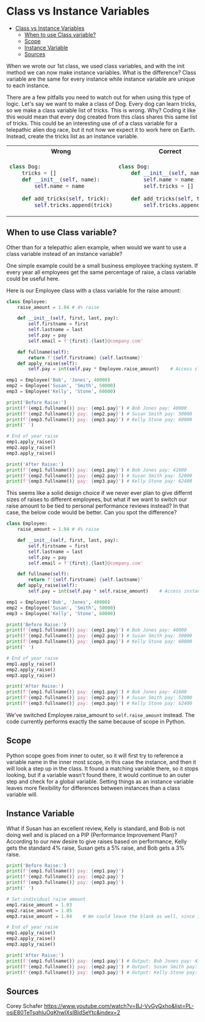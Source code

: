 # Class vs Instance Variables

<!-- @import "[TOC]" {cmd="toc" depthFrom=1 depthTo=6 orderedList=false} -->

<!-- code_chunk_output -->

- [Class vs Instance Variables](#class-vs-instance-variables)
  - [When to use Class variable?](#when-to-use-class-variable)
  - [Scope](#scope)
  - [Instance Variable](#instance-variable)
  - [Sources](#sources)

<!-- /code_chunk_output -->

When we wrote our 1st class, we used class variables, and with the init method we can now make instance variables. What is the difference? Class variable are the same for every instance while instance variable are unique to each instance. 

There are a few pitfalls you need to watch out for when using this type of logic. Let's say we want to make a class of Dog. Every dog can learn tricks, so we make a class variable list of tricks. This is wrong. Why? Coding it like this would mean that every dog created from this class shares this same list of tricks. This could be an interesting use of of a class variable for a telepathic alien dog race, but it not how we expect it to work here on Earth. Instead, create the tricks list as an instance variable.

<table>
<tr>
<th>Wrong</th><th>Correct</th>
</tr>
<tr>
<td>

```python
class Dog:
    tricks = []
    def __init__(self, name):
        self.name = name

    def add_tricks(self, trick):
        self.tricks.append(trick)
```

</td>
<td>

```python
class Dog:
    def __init__(self, name):
        self.name = name
        self.tricks = []

    def add_tricks(self, trick):
        self.tricks.append(trick)

```

</td>
</tr>
</table>

## When to use Class variable?

Other than for a telepathic alien example, when would we want to use a class variable instead of an instance variable?

One simple example could be a small business employee tracking system. If every year all employees get the same percentage of raise, a class variable could be useful here.

Here is our Employee class with a class variable for the raise amount:

```python
class Employee:
    raise_amount = 1.04 # 4% raise

    def __init__(self, first, last, pay):
        self.firstname = first
        self.lastname = last
        self.pay = pay
        self.email = f'{first}.{last}@company.com'

    def fullname(self):
        return f'{self.firstname} {self.lastname}'
    def apply_raise(self):
        self.pay = int(self.pay * Employee.raise_amount)    # Access class variable with Employee.raise_amount

emp1 = Employee('Bob', 'Jones', 40000)
emp2 = Employee('Susan', 'Smith', 50000)
emp3 = Employee('Kelly', 'Stone', 60000)

print('Before Raise:')
print(f'{emp1.fullname()} pay: {emp1.pay}') # Bob Jones pay: 40000
print(f'{emp2.fullname()} pay: {emp2.pay}') # Susan Smith pay: 50000
print(f'{emp3.fullname()} pay: {emp3.pay}') # Kelly Stone pay: 60000
print(' ')

# End of year raise
emp1.apply_raise()
emp2.apply_raise()
emp3.apply_raise()

print('After Raise:')
print(f'{emp1.fullname()} pay: {emp1.pay}') # Bob Jones pay: 41600
print(f'{emp2.fullname()} pay: {emp2.pay}') # Susan Smith pay: 52000
print(f'{emp3.fullname()} pay: {emp3.pay}') # Kelly Stone pay: 62400
```

This seems like a solid design choice if we never ever plan to give differnt sizes of raises to different employees, but what if we want to switch our raise amount to be tied to personal performance reviews instead? In that case, the below code would be better. Can you spot the difference?

```python
class Employee:
    raise_amount = 1.04 # 4% raise

    def __init__(self, first, last, pay):
        self.firstname = first
        self.lastname = last
        self.pay = pay
        self.email = f'{first}.{last}@company.com'

    def fullname(self):
        return f'{self.firstname} {self.lastname}'
    def apply_raise(self):
        self.pay = int(self.pay * self.raise_amount)    # Access instance variable with self.raise_amount

emp1 = Employee('Bob', 'Jones', 40000)
emp2 = Employee('Susan', 'Smith', 50000)
emp3 = Employee('Kelly', 'Stone', 60000)

print('Before Raise:')
print(f'{emp1.fullname()} pay: {emp1.pay}') # Bob Jones pay: 40000
print(f'{emp2.fullname()} pay: {emp2.pay}') # Susan Smith pay: 50000
print(f'{emp3.fullname()} pay: {emp3.pay}') # Kelly Stone pay: 60000
print(' ')

# End of year raise
emp1.apply_raise()
emp2.apply_raise()
emp3.apply_raise()

print('After Raise:')
print(f'{emp1.fullname()} pay: {emp1.pay}') # Bob Jones pay: 41600
print(f'{emp2.fullname()} pay: {emp2.pay}') # Susan Smith pay: 52000
print(f'{emp3.fullname()} pay: {emp3.pay}') # Kelly Stone pay: 62400
```

We've switched Employee.raise_amount to `self.raise_amount` instead. The code currently performs exactly the same because of scope in Python.

## Scope

Python scope goes from inner to outer, so it will first try to reference a variable name in the inner most scope, in this case the instance, and then it will look a step up in the class. It found a matching variable there, so it stops looking, but if a variable wasn't found there, it would continue to an outer step and check for a global variable. Setting things as an instance variable leaves more flexibility for differences between instances than a class variable will.

## Instance Variable

What if Susan has an excellent review, Kelly is standard, and Bob is not doing well and is placed on a PIP (Performance Improvement Plan)? According to our new desire to give raises based on performance, Kelly gets the standard 4% raise, Susan gets a 5% raise, and Bob gets a 3% raise.

```python
print('Before Raise:')
print(f'{emp1.fullname()} pay: {emp1.pay}')
print(f'{emp2.fullname()} pay: {emp2.pay}')
print(f'{emp3.fullname()} pay: {emp3.pay}')
print(' ')

# Set individual raise amount
emp1.raise_amount = 1.03
emp2.raise_amount = 1.05
emp3.raise_amount = 1.04    # We could leave the blank as well, since it matches the Class variable amount. Comment it out and try running it without setting it.

# End of year raise
emp1.apply_raise()
emp2.apply_raise()
emp3.apply_raise()

print('After Raise:')
print(f'{emp1.fullname()} pay: {emp1.pay}') # Output: Bob Jones pay: 41200
print(f'{emp2.fullname()} pay: {emp2.pay}') # Output: Susan Smith pay: 52500
print(f'{emp3.fullname()} pay: {emp3.pay}') # Output: Kelly Stone pay: 62400
```

## Sources

Corey Schafer
https://www.youtube.com/watch?v=BJ-VvGyQxho&list=PL-osiE80TeTsqhIuOqKhwlXsIBIdSeYtc&index=2